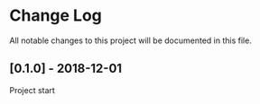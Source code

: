 # Change Log
All notable changes to this project will be documented in this file.

## [0.1.0] - 2018-12-01
Project start
